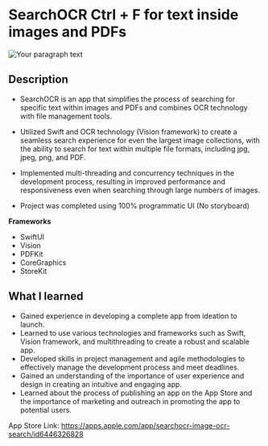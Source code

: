 # SearchOCR Ctrl + F for text inside images and PDFs

![Your paragraph text](https://user-images.githubusercontent.com/124773300/231116073-749d2358-5996-4305-a4b8-60b29705df0f.png)
## Description
- SearchOCR is an app that simplifies the process of searching for specific text within images and PDFs and combines OCR technology with file management tools.

- Utilized Swift and OCR technology (Vision framework) to create a seamless search experience for even the largest image collections, with the ability to search for text within multiple file formats, including jpg, jpeg, png, and PDF.

- Implemented multi-threading and concurrency techniques in the development process, resulting in improved performance and responsiveness even when searching through large numbers of images.

- Project was completed using 100% programmatic UI (No storyboard)

**Frameworks**

- SwiftUI
- Vision
- PDFKit
- CoreGraphics
- StoreKit

## What I learned

- Gained experience in developing a complete app from ideation to launch.
- Learned to use various technologies and frameworks such as Swift, Vision framework, and multithreading to create a robust and scalable app.
- Developed skills in project management and agile methodologies to effectively manage the development process and meet deadlines.
- Gained an understanding of the importance of user experience and design in creating an intuitive and engaging app.
- Learned about the process of publishing an app on the App Store and the importance of marketing and outreach in promoting the app to potential users.

App Store Link: https://apps.apple.com/app/searchocr-image-ocr-search/id6446326828

